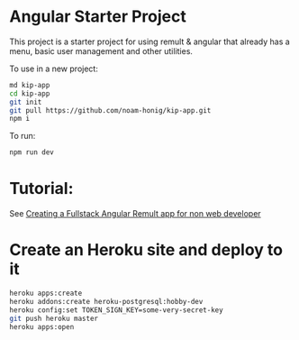 # Angular Starter Project

This project is a starter project for using remult & angular that already has a menu, basic user management and other utilities.

To use in a new project:
```sh
md kip-app
cd kip-app
git init
git pull https://github.com/noam-honig/kip-app.git
npm i
```

To run:
```sh
npm run dev
```

# Tutorial:
See [Creating a Fullstack Angular Remult app for non web developer](https://github.com/noam-honig/kip-app/wiki/Creating-a-Fullstack-Angular-Remult-app-for-non-web-developer)


# Create an Heroku site and deploy to it
```sh
heroku apps:create 
heroku addons:create heroku-postgresql:hobby-dev
heroku config:set TOKEN_SIGN_KEY=some-very-secret-key
git push heroku master 
heroku apps:open
```